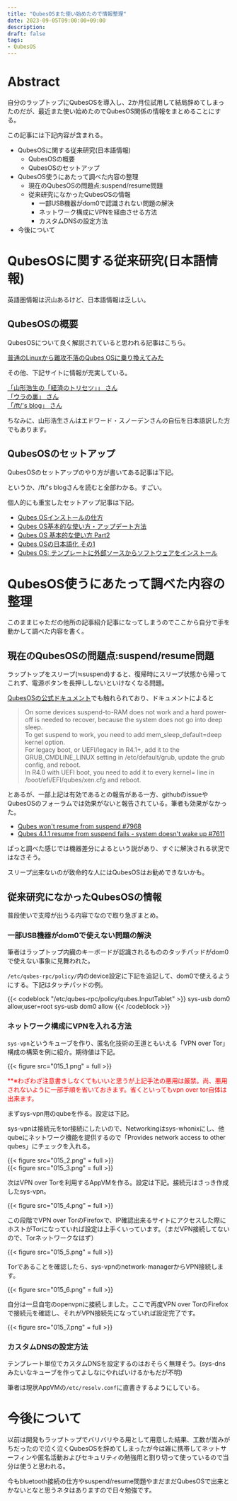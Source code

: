 ```yaml
---
title: "QubesOSまた使い始めたので情報整理"
date: 2023-09-05T09:00:00+09:00
description:
draft: false
tags:
- QubesOS
---
```

<!--more-->
# Abstract

自分のラップトップにQubesOSを導入し、2か月位試用して結局辞めてしまったのだが、最近また使い始めたのでQubesOS関係の情報をまとめることにする。

この記事には下記内容が含まれる。

- QubesOSに関する従来研究(日本語情報)
    - QubesOSの概要
    - QubesOSのセットアップ
- QubesOS使うにあたって調べた内容の整理
    - 現在のQubesOSの問題点:suspend/resume問題
    - 従来研究になかったQubesOSの情報
        - 一部USB機器がdom0で認識されない問題の解決
        - ネットワーク構成にVPNを経由させる方法
        - カスタムDNSの設定方法
- 今後について

# QubesOSに関する従来研究(日本語情報)

英語圏情報は沢山あるけど、日本語情報は乏しい。

## QubesOSの概要

QubesOSについて良く解説されていると思われる記事はこちら。

[普通のLinuxから難攻不落のQubes OSに乗り換えてみた](https://o-o.hateblo.jp/entry/qubes-os-1)

その他、下記サイトに情報が充実している。

[「山形浩生の「経済のトリセツ」」 さん](https://cruel.hatenablog.com/)  
[「ウラの裏」 さん](https://www.ura-no-ura.com/)  
[「/ft/'s blog」 さん](https://o-o.hateblo.jp/)  

ちなみに、山形浩生さんはエドワード・スノーデンさんの自伝を日本語訳した方でもあります。

## QubesOSのセットアップ

QubesOSのセットアップのやり方が書いてある記事は下記。

というか、/ft/'s blogさんを読むと全部わかる。すごい。

個人的にも重宝したセットアップ記事は下記。

- [Qubes OSインストールの仕方](https://o-o.hateblo.jp/entry/qubes-os-install-initial-setup)
- [Qubes OS基本的な使い方・アップデート方法](https://o-o.hateblo.jp/archive/2022)
- [Qubes OS 基本的な使い方 Part2](https://o-o.hateblo.jp/entry/qubes-os-basics2)
- [Qubes OSの日本語化 その1](https://o-o.hateblo.jp/entry/qubes-os-lang-jp)
- [Qubes OS: テンプレートに外部ソースからソフトウェアをインストール](https://o-o.hateblo.jp/entry/new-template-install-qubesos)

# QubesOS使うにあたって調べた内容の整理

このままじゃただの他所の記事紹介記事になってしまうのでここから自分で手を動かして調べた内容を書く。

## 現在のQubesOSの問題点:suspend/resume問題
ラップトップをスリープ(≒suspend)すると、復帰時にスリープ状態から帰ってこれず、電源ボタンを長押ししないといけなくなる問題。

[QubesOSの公式ドキュメント](https://www.qubes-os.org/doc/suspend-resume-troubleshooting/)でも触れられており、ドキュメントによると

> On some devices suspend-to-RAM does not work and a hard power-off is needed to recover, because the system does not go into deep sleep.   
> To get suspend to work, you need to add mem_sleep_default=deep kernel option.   
> For legacy boot, or UEFI/legacy in R4.1+, add it to the GRUB_CMDLINE_LINUX setting in /etc/default/grub, update the grub config, and reboot.   
> In R4.0 with UEFI boot, you need to add it to every kernel= line in /boot/efi/EFI/qubes/xen.cfg and reboot.  

とあるが、一部上記は有効であるとの報告がある一方、githubのissueやQubesOSのフォーラムでは効果がないと報告されている。筆者も効果がなかった。

- [Qubes won't resume from suspend #7968](https://github.com/QubesOS/qubes-issues/issues/7968)  
- [Qubes 4.1.1 resume from suspend fails - system doesn't wake up #7611 ](https://github.com/QubesOS/qubes-issues/issues/7611)

ぱっと調べた感じでは機器差分によるという説があり、すぐに解決される状況ではなさそう。

スリープ出来ないのが致命的な人にはQubesOSはお勧めできないかも。

## 従来研究になかったQubesOSの情報

普段使いで支障が出うる内容でなので取り急ぎまとめ。

### 一部USB機器がdom0で使えない問題の解決

筆者はラップトップ内臓のキーボードが認識されるもののタッチパッドがdom0で使えない事象に見舞われた。

```/etc/qubes-rpc/policy/```内のdevice設定に下記を追記して、dom0で使えるようにする。下記はタッチパッドの例。

{{< codeblock "/etc/qubes-rpc/policy/qubes.InputTablet" >}}
sys-usb dom0 allow,user=root
sys-usb dom0 allow
{{< /codeblock >}}

### ネットワーク構成にVPNを入れる方法

```sys-vpn```というキューブを作り、匿名化技術の王道ともいえる「VPN over Tor」構成の構築を例に紹介。期待値は下記。

{{< figure src="015_1.png" = full >}}

<span style="color: red; ">
**※わざわざ注意書きしなくてもいいと思うが上記手法の悪用は厳禁。尚、悪用されないように一部手順を省いておきます。省くといってもvpn over tor自体は出来ます。
</span>


まずsys-vpn用のqubeを作る。設定は下記。

sys-vpnは接続元をtor接続にしたいので、Networkingはsys-whonixにし、他qubeにネットワーク機能を提供するので「Provides network access to other qubes」にチェックを入れる。

{{< figure src="015_2.png" = full >}}  
{{< figure src="015_3.png" = full >}}

次はVPN over Torを利用するAppVMを作る。設定は下記。接続元はさっき作成したsys-vpn。

{{< figure src="015_4.png" = full >}}

この段階でVPN over TorのFirefoxで、IP確認出来るサイトにアクセスした際にホストがTorになっていれば設定は上手くいっています。（まだVPN接続してないので、Torネットワークなはず）

{{< figure src="015_5.png" = full >}}

Torであることを確認したら、sys-vpnのnetwork-managerからVPN接続します。

{{< figure src="015_6.png" = full >}}

自分は一旦自宅のopenvpnに接続しました。ここで再度VPN over TorのFirefoxで接続元を確認し、それがVPN接続先になっていれば設定完了です。

{{< figure src="015_7.png" = full >}}

### カスタムDNSの設定方法

テンプレート単位でカスタムDNSを設定するのはおそらく無理そう。(sys-dnsみたいなキューブを作ってよしなにやればいけるかもだが不明)

筆者は現状AppVMの```/etc/resolv.conf```に直書きするようにしている。

# 今後について

以前は開発もラップトップでバリバリやる用として用意した結果、工数が嵩みがちだったので泣く泣くQubesOSを辞めてしまったが今は雑に携帯してネットサーフィンや匿名活動およびセキュリティの勉強用と割り切って使っているので当分は使うと思われる。

今もbluetooth接続の仕方やsuspend/resume問題やまだまだQubesOSで出来とかないとなと思うネタはありますので日々勉強です。